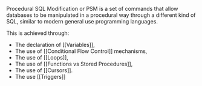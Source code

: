 
Procedural SQL Modification or PSM is a set of commands that allow databases to be manipulated in a procedural way through a different kind of SQL, similar to modern general use programming languages.


This is achieved through:

- The declaration of [[Variables]],
- The use of [[Conditional Flow Control]] mechanisms,
- The use of [[Loops]],
- The use of [[Functions vs Stored Procedures]],
- The use of [[Cursors]].
- The use [[Triggers]]